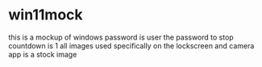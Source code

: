 # win11mock
this is a mockup of windows
password is user
the password to stop countdown is 1
all images used specifically on the lockscreen and camera app is a stock image

